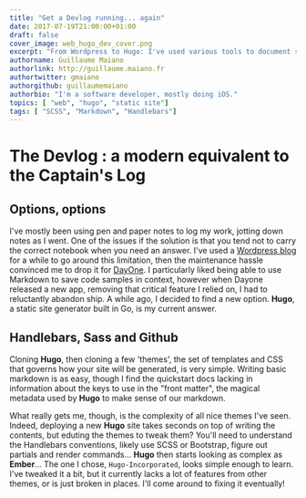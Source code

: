 ```yaml
---
title: "Get a Devlog running... again"
date: 2017-07-19T21:00:00+01:00
draft: false
cover_image: web_hugo_dev_cover.png
excerpt: "From Wordpress to Hugo: I've used various tools to document some of my technical experiments, and this Devlog uses the latest one I've found"
authorname: Guillaume Maiano
authorlink: http://guillaume.maiano.fr
authortwitter: gmaiano
authorgithub: guillaumemaiano 
authorbio: "I'm a software developer, mostly doing iOS."
topics: [ "web", "hugo", "static site"]
tags: [ "SCSS", "Markdown", "Handlebars"]
---
```

# The Devlog : a modern equivalent to the Captain's Log
## Options, options

I've mostly been using pen and paper notes to log my work, jotting down notes as I went. One of the issues if the solution is that you tend not to carry the correct notebook when you need an answer. I've used a [Wordpress blog](http://www.wordpress.org) for a while to go around this limitation, then the maintenance hassle convinced me to drop it for [DayOne](http://www.dayoneapp.com). I particularly liked being able to use Markdown to save code samples in context, however when Dayone released a new app, removing that critical feature I relied on, I had to reluctantly abandon ship. A while ago, I decided to find a new option. **Hugo**, a static site generator built in Go, is my current answer.

## Handlebars, Sass and Github

Cloning **Hugo**, then cloning a few 'themes', the set of templates and CSS that governs how your site will be generated, is very simple. Writing basic markdown is as easy, though I find the quickstart docs lacking in information about the keys to use in the "front matter", the magical metadata used by **Hugo** to make sense of our markdown.

What really gets me, though, is the complexity of all nice themes I've seen. Indeed, deploying a new **Hugo** site takes seconds on top of writing the contents, but eduting the themes to tweak them? You'll need to understand the Handlebars conventions, likely use SCSS or Bootstrap, figure out partials and render commands... **Hugo** then starts looking as complex as **Ember**... The one I chose, `Hugo-Incorporated`, looks simple enough to learn. I've tweaked it a bit, but it currently lacks a lot of features from other themes, or is just broken in places. I'll come around to fixing it eventually!